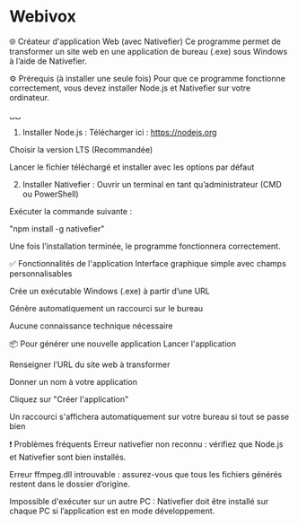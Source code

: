 # Webivox
🌐 Créateur d'application Web (avec Nativefier)
Ce programme permet de transformer un site web en une application de bureau (.exe) sous Windows à l’aide de Nativefier.

⚙️ Prérequis (à installer une seule fois)
Pour que ce programme fonctionne correctement, vous devez installer Node.js et Nativefier sur votre ordinateur.

␣␣
1. Installer Node.js :
Télécharger ici : https://nodejs.org

Choisir la version LTS (Recommandée)

Lancer le fichier téléchargé et installer avec les options par défaut


2. Installer Nativefier :
Ouvrir un terminal en tant qu’administrateur (CMD ou PowerShell)

Exécuter la commande suivante :

"npm install -g nativefier"

Une fois l’installation terminée, le programme fonctionnera correctement.



✅ Fonctionnalités de l'application
Interface graphique simple avec champs personnalisables

Crée un exécutable Windows (.exe) à partir d’une URL

Génère automatiquement un raccourci sur le bureau

Aucune connaissance technique nécessaire

📦 Pour générer une nouvelle application
Lancer l'application

Renseigner l’URL du site web à transformer

Donner un nom à votre application

Cliquez sur "Créer l'application"

Un raccourci s'affichera automatiquement sur votre bureau si tout se passe bien

❗ Problèmes fréquents
Erreur nativefier non reconnu : vérifiez que Node.js et Nativefier sont bien installés.

Erreur ffmpeg.dll introuvable : assurez-vous que tous les fichiers générés restent dans le dossier d’origine.

Impossible d'exécuter sur un autre PC : Nativefier doit être installé sur chaque PC si l’application est en mode développement.
